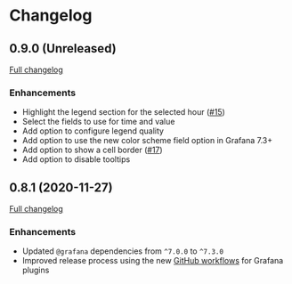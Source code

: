 # Changelog

## 0.9.0 (Unreleased)

[Full changelog](https://github.com/marcusolsson/grafana-hourly-heatmap-panel/compare/v0.8.1...v0.9.0)

### Enhancements

- Highlight the legend section for the selected hour ([#15](https://github.com/marcusolsson/grafana-hourly-heatmap-panel/issues/15))
- Select the fields to use for time and value
- Add option to configure legend quality
- Add option to use the new color scheme field option in Grafana 7.3+
- Add option to show a cell border ([#17](https://github.com/marcusolsson/grafana-hourly-heatmap-panel/issues/17))
- Add option to disable tooltips

## 0.8.1 (2020-11-27)

[Full changelog](https://github.com/marcusolsson/grafana-hourly-heatmap-panel/compare/v0.8.0...v0.8.1)

### Enhancements

- Updated `@grafana` dependencies from `^7.0.0` to `^7.3.0`
- Improved release process using the new [GitHub workflows](https://github.com/grafana/plugin-workflows) for Grafana plugins
